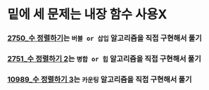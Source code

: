 # 밑에 세 문제는 내장 함수 사용X 
### [2750_수 정렬하기](https://www.acmicpc.net/problem/2750)는 `버블 or 삽입` 알고리즘을 직접 구현해서 풀기 
### [2751_수 정렬하기 2](https://www.acmicpc.net/problem/2751)는 `병합 or 힙` 알고리즘을 직접 구현해서 풀기
### [10989_수 정렬하기 3](https://www.acmicpc.net/problem/10989)는 `카운팅` 알고리즘을 직접 구현해서 풀기
